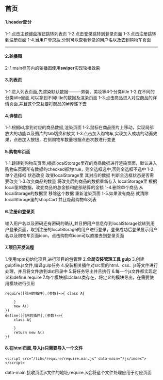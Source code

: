## 首页

#### 1.header部分

1-1.点击主题键盘按钮跳转列表页
1-2.点击登录跳转到登录页面
1-3.点击注册跳转到注册页面
1-4.当用户登录后,分别可以查看登录的用户名以及去到购物车页面

---



#### 2.轮播图

2-1.main标签内的轮播图使用**swiper**实现轮播效果

#### 3.列表页

1-1.进入列表页面,先渲染默认数据———男装、美妆等4个分类title
1-2.在不同的分类title里面,可以拿到不同title的数据及渲染页面
1-3.点击商品进入对应商品的详情页面,并且这个交互要将商品的**id**传递下去

#### 4.详情页

1-1.根据id,拿到对应的商品数据,渲染页面
1-2.鼠标在商品图片上移动，实现局部放大的功能以及图片的tab切换和放大
1-3.点击加入购物车,实现加入成功的动画效果，点击加入按钮，右侧购物车数量根据点击次数进行变更

#### 5.购物车页面

1-1.跳转到购物车页面,根据localStorage里存的商品数据进行渲染页面，默认进入购物车页面所有数据的checked都为true，则全选框选中,否则全选框不选中
1-2.单个选择框 状态改变 改变localStorage里 其对应的数据 判断全选框状态是否需要改变
1-3.改变商品的数量 将改变后的商品的数据重新存入 localStorage里 根据local里的数据，改变商品的总金额和底部结算的金额 
1-4.删除单个商品 从localStorage的数据里 移除这个数据 重新渲染页面
1-5.如果没有商品 就清除localStorage里的shopCart 并且隐藏购物车列表

#### 6.注册和登录页

输入用户名以及密码还有密码的确认,并且把用户信息存到localStorage跳转到用户登录页面，取到注册的localStorage的用户进行登录，登录成功后登录显示用户名以及购物车页面icon，点击购物车icon可以直接去到登录页面

#### 7.项目开发流程

1.使用npm初始化项目,进行项目的包管理
2.**全局安装管理工具 gulp**
3.创建gulpfile.js文件,编译gulp任务
4.安装相关插件对src里的html、css、js等文件进行处理，并且将文件放到dist目录中
5.将任务导出并且执行
6.每一个js文件都实现定义和define require
7.每个模块都以class类存在，将定义的模块导出，在需要使用模块进行引用

    require([引用的插件],(参数)=>{ class A{
    
        }
        new A()
    })
    define([引用的插件],(参数)=>{
        class A{
    
        }
        return new A()
    })
#### 8.在html页面,导入js只需要导入一个文件

    <script src="/libs/require/require.min.js" data-main="/js/index"></script>

data-main 接收页面js文件的地址,require.js会将这个文件处理应用于对应页面